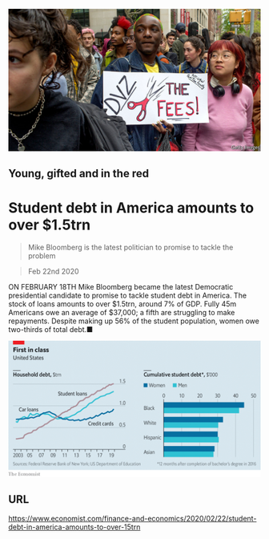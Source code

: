 ![](./images/20200222_FNP512.jpg)

## Young, gifted and in the red

# Student debt in America amounts to over $1.5trn

> Mike Bloomberg is the latest politician to promise to tackle the problem

> Feb 22nd 2020

ON FEBRUARY 18TH Mike Bloomberg became the latest Democratic presidential candidate to promise to tackle student debt in America. The stock of loans amounts to over $1.5trn, around 7% of GDP. Fully 45m Americans owe an average of $37,000; a fifth are struggling to make repayments. Despite making up 56% of the student population, women owe two-thirds of total debt.■ 

![](./images/20200222_FNC240.png)

## URL

https://www.economist.com/finance-and-economics/2020/02/22/student-debt-in-america-amounts-to-over-15trn

